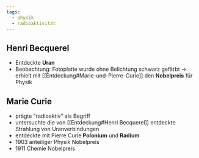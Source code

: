 ```yaml
---
tags:
  - physik
  - radioaktivität
---
```

## Henri Becquerel
- Entdeckte **Uran**
- Beobachtung: Fotoplatte wurde ohne Belichtung schwarz gefärbt
-> erhielt mit [[Entdeckung#Marie-und-Pierre-Curie]] den **Nobelpreis** für Physik

## Marie Curie
- prägte "radioaktiv" als Begriff
- untersuchte die von [[Entdeckung#Henri Becquerel]] entdeckte Strahlung von Uranverbindungen
- entdeckte mit Pierre Curie **Polonium** und **Radium**
- 1903 anteiliger Physik Nobelpreis
- 1911 Chemie Nobelpreis